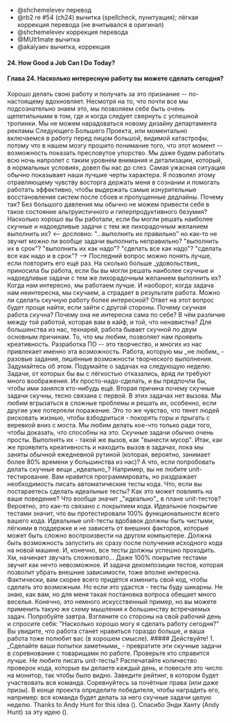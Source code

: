 - @shchemelevev перевод
- @rb2 re #54 (ch24) вычитка (spellcheck, пунктуация); лёгкая коррекция перевода (не вчитывался в оригинал)
- @shchemelevev коррекция перевода
- @MUlt1mate вычитка
- @akalyaev вычитка, коррекция


#### 24. How Good a Job Can I Do Today?

#### Глава 24. Насколько интересную работу вы можете сделать сегодня?



<!--
It’s rewarding to do a good job and to be appreciated. Although most of us 
know this intuitively, we allow ourselves to be extremely selective about 
where and when we really go out of our way to excel. We dote over the design 
for the marketing department’s Next Big Thing project, or we’re quick to 
jump in to save the day in the face of some big, visible catastrophe, because 
our brains are wired to understand these moments as opportunities to show our 
proverbial stuff. We’ll even do our work in the middle of the night with a 
level of focus and detail that would normally bore us to tears. A dire 
situation will often bring out the best in us.
--!>

Хорошо делать свою работу и получать за это признание -- по-настоящему вдохновляет.
Несмотря на то, что почти все мы подсознательно знаем это, мы позволяем себе быть очень 
щепетильными в том, где и когда следует свернуть с успешной тропинки. Мы 
не можем нарадоваться новому дизайну департамента рекламы Следующего Большего 
Проекта, или моментально включаемся в работу перед лицом большой, видимой 
катастрофы, потому что в нашем мозгу прошито понимание того, что этот момент -- 
возможность показать пресловутое упорство. Мы даже будем работать всю ночь
напролет с таким уровнем внимания и детализации, который, в нормальных условиях,
довел бы нас до слез. Самая ужасная ситуация обычно показывает наши лучшие черты
характера.



<!--
I’ve let that intoxicating feeling of elation keep me awake and working 
effectively through some of the most grueling system outages and missed 
deadlines. Why is it that, without facing great pressure, we’re often unable 
to work ourselves into this kind of altruistic, ultraproductive frenzy? How 
well would you perform if you could treat the most uninteresting and annoying 
tasks with the same feverish desire to do them right?
--!>

Я позволял этому отравляющему чувству восторга держать меня в сознании и 
помогать работать эффективно, чтобы выдержать самые изнурительные 
восстановления систем после сбоев и пропущенные дедлайны. Почему так? Без 
большого давления мы обычно не можем привести себя в такое состояние альтруистичного 
и гиперпродуктивного безумия? Насколько хорошо вы бы работали, если бы могли 
решать наиболее скучные и надоедливые задачи с тем же лихорадочным 
желанием выполнить их?
<-- дословно: "...выполнить их правильно" но как-то не звучит
    можно ли вообще задачи выполнить неправильно?
    "выполнить их в срок"?
    "выполнить их как надо"?
    "сделать все как надо"?
    "сделать все как надо и в срок"?
-->



<!--
That last question may be better if we restate it. How much more fun would your 
job be if you could treat the most uninteresting and annoying tasks with the 
same feverish desire to do them right? When we have more fun, we do better 
work. So, when we have no interest in a task, we’re bored, and our work suffers 
as a result.
--!>

Последний вопрос можно понять лучше, если повторить его ещё раз. На сколько больше 
_удовольствия_ приносила бы работа, если бы вы могли решать наиболее скучные и 
надоедливые задачи с тем же лихорадочным желанием выполнить их? Когда нам 
интересно, мы работаем лучше. И наоборот, когда задача нам неинтересна, мы 
скучаем, а страдает в результате работа.



<!--
How can you make the boring work more fun? The answer to that question might 
be more apparent if you flip it around. Why is the boring work boring? Why 
isn’t it already fun? What’s the difference between the work you enjoy and 
the work you abhor?
--!>

Можно ли сделать скучную работу более интересной? Ответ на этот вопрос будет проще 
найти, если зайти с другой стороны. Почему скучная работа скучна? Почему она 
не интересна сама по себе? В чём различие между той работой, которая вам в кайф, и той,
что ненавистна?



<!--
For most of us techies, the boring work is boring for two primary reasons. The 
work we love lets us flex our creative muscles. Software development is a 
creative act, and many of us are drawn to it for this reason. The work we 
don’t like is seldom work that we consider to be creative in nature. Think 
about it for a moment. Think about what you have on your to-do list for the 
next week at work. The tasks that you’d love to let slip are probably not 
tasks that leave much to the imagination. They’re just-do-’em tasks that 
you wish you could just get someone else to do.
--!>

Для большинства из нас, технарей, работа бывает скучной по двум основным 
причинам. То, что мы любим, позволяет нам проявить креативность. Разработка ПО --
это творчество, и многих из нас привлекает именно эта возможность. 
Работа, которую мы _не любим_ - разовые задания, лишённые возможности 
творческого выполнения. Задумайтесь об этом. Подумайте о задачах на следующую 
неделю. Задачи, от которых бы вы с лёгкостью отказались, вряд ли требуют 
много воображения. Их просто-надо-сделать, и вы предпочли бы, чтобы ими 
занялся кто-нибудь ещё.



<!--
The second reason that the boring tasks are boring, admittedly closely joined 
to the first, is that the boring tasks are not challenging. We love to dig in 
and solve a hard problem where others have failed. It’s the same feeling that 
drives members of our species to recreationally risk their lives scaling 
mountains and bungee jumping off bridges. We love to do things to prove that 
we’re able. The boring tasks are usually no brainers. Doing them is about as 
challenging as taking out the trash.
--!>

Вторая причина почему скучные задачи скучны, тесно связана с первой. В этих
задачах нет вызова. Мы любим вгрызаться в сложные проблемы и решать их,
особенно, если другие уже потерпели поражение. Это то же чувство, что тянет
людей рисковать жизнью, чтобы взбодриться - покорять горы и прыгать с веревкой
вниз с моста. Мы любим делать кое-что только ради того, чтобы доказать, что
способны на это. Скучные задачи обычно очень просты. Выполнять их - такой же
вызов, как "вынести мусор".



<!--
So, how can we still use our creativity and challenge ourselves while tending 
to the mundane leftovers of our workday (which probably take up greater than 
80 percent of the time for most of us)?
--!>

Итак, как же проявлять креативность и находить вызов в задачах, пока мы 
заняты обычной ежедневной рутиной (которая, вероятно, занимает
более 80% времени у большинства из нас)?



<!--
What if you tried to do the boring stuff perfectly? Say, for example, you hate 
unit testing. You love programming, but you get annoyed with having to write 
automated test code. What if you strove to make your tests perfect? How might 
that change your behavior? What does perfect even mean with regard to unit 
testing? It probably has something to do with test coverage. Perfect test 
coverage would mean that you had tested 100 percent of the functionality of 
your real code. Perfect unit tests are also clean and maintainable and don’t 
depend on a lot of external factors that might be hard to replicate on another 
computer.  They should be runnable directly after a fresh version control 
checkout on a new machine. And, of course, all of the tests should pass at 100 
percent.
--!>

А что, если попробовать делать скучные вещи _идеально_? Например, вы не любите 
unit-тестирование. Вам нравится программировать, но раздражает необходимость писать 
автоматические тесты кода. Что, если вы постараетесь сделать идеальные тесты? Как 
это может повлиять на ваше поведение? Что вообще значит _"идеально"_ в плане 
unit-тестов? Вероятно, это как-то связано с покрытием кода. Идеальное покрытие
тестами значит, что вы протестировали 100% функциональности всего вашего кода.
Идеальные unit-тесты вдобавок должны быть чистыми, лёгкими в поддержке и не 
зависеть от внешних факторов, которые может быть сложно воспроизвести на 
другом компьютере. Должна быть возможность запустить их сразу после получения 
исходного кода на новой машине. И, конечно, все тесты должны успешно проходить.



<!--
This is starting to sound difficult; 100 percent test coverage almost sounds 
impossible. And the business of decoupling the tests so that they can run 
without external dependencies presents a lot of challenges. In fact, you’ll 
probably have to change your code to make this even possible. But, if you 
could do it, the tests would be incredible.
--!>

Хм, начинает звучать сложновато... Даже 100% покрытие тестами звучит как 
нечто невозможное. И задача декомпозиции тестов, которая позволит убрать 
внешние зависимости, тоже вполне интересна. Фактически, вам скорее всего 
придётся изменить свой код, чтобы сделать это возможным. Но если это 
удастся - тесты буду шикарны.



<!--
I don’t know about you, but that sounds kind of fun to me. Granted, this is a 
manufactured example, but you can apply the same type of thinking to most of 
the tasks that cross your path. Try it tomorrow.  Look at your workday and ask 
yourself, “How good a job can I do today?” You’ll find that you’ll like your 
job better, and your job will like you.
--!>

Не знаю, как вам, но для меня такая постановка вопроса обещает много веселья. 
Конечно, это немного искусственный пример, но вы можете применить такую же схему 
мышления к большинству встречаемых задач. Попробуйте завтра. 
Взгляните со стороны на свой рабочий день и спросите себя: "Насколько 
хорошо могу я сделать работу сегодня?" Вы увидите, что работа станет нравиться
гораздо больше, и ваша работа тоже полюбит вас (в хорошем смысле).
<!-- most of the tasks that cross you path
     которые пересекут ваш путь
     большенству задачь которые вы встретите
     большенству задачь что встретится вам на пути
     большенству встречаемых задач
--!>



<!--
#### Act on It!
1. Make it visible—Turn those boring tasks into a competition with your 
co-workers. See who can do them better. Don’t like writing unit tests? Print 
out the number of test assertions for the code you checked in every day, and 
hang it on your cubicle walls. Keep a scoreboard for the whole team. Compete 
for bragging rights (or even prizes). At the end of a project, arrange for 
the winner to have his or her grunt work done by the rest of the team for a 
whole week.
--!>



##### Действуйте!

1. _Сделайте ваши попытки заметными_ - превратите эти скучные задачи в 
соревнования с товарищами по работе. Проверьте кто справится лучше. Не любите писать unit-тесты? Распечатайте 
количество проверок кода, которые вы делаете каждый день, и повесьте это число 
на монитор, так чтобы было видно. Заведите рейтинг, в котором будет участвовать 
вся команда. Соревнуйтесь за почётные права (или даже призы). В конце проекта
определите победителя, чтобы наградить его, например: вся команда будет делать за него 
скучные задачи целую неделю.
<!-- cubicle walls
     надеюсь у вас openspace и вы не сидите в коробках ) так что, я за монитор
--!>

Thanks to Andy Hunt for this idea (<http://blog.toolshed.com/2003/07/how_good_a_job_.html>).

Спасибо Энди Ханту (Andy Hunt) за эту идею (<http://blog.toolshed.com/2003/07/how_good_a_job_.html>).
